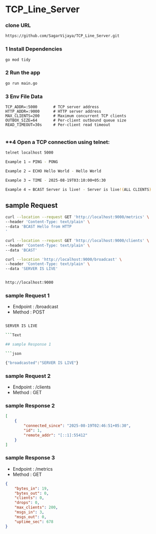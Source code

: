 # TCP_Line_Server


### clone URL
```sh
https://github.com/SagarVijaya/TCP_Line_Server.git
```
### **1 Install Dependencies**

```sh
go mod tidy
```

### **2 Run the app**
```sh
go run main.go

```
### **3 Env File Data**
```
TCP_ADDR=:5000       # TCP server address
HTTP_ADDR=:9000      # HTTP server address
MAX_CLIENTS=200      # Maximum concurrent TCP clients
OUTBOX_SIZE=64       # Per-client outbound queue size
READ_TIMEOUT=30s     # Per-client read timeout


```

### **4 Open a TCP connection using telnet:

```sh
telnet localhost 5000

Example 1 → PING - PONG

Example 2 → ECHO Hello World - Hello World

Example 3 → TIME - 2025-08-19T03:10:00+05:30

Example 4 → BCAST Server is live! - Server is live!(ALL CLIENTS) 

```

## sample Request

```sh
curl --location --request GET 'http://localhost:9000/metrics' \
--header 'Content-Type: text/plain' \
--data 'BCAST Hello from HTTP
'

curl --location --request GET 'http://localhost:9000/clients' \
--header 'Content-Type: text/plain' \
--data 'BCAST'

curl --location 'http://localhost:9000/broadcast' \
--header 'Content-Type: text/plain' \
--data 'SERVER IS LIVE'


```

```sh

http://localhost:9000

```


### sample Request 1

- Endpoint :  /broadcast
- Method :  POST

```sh

SERVER IS LIVE

```Text

## sample Response 1

```json

{"broadcasted":"SERVER IS LIVE"}

```

### sample Request 2
- Endpoint :  /clients
- Method :  GET

### sample Response 2
```json
[
    {
        "connected_since": "2025-08-19T02:46:51+05:30",
        "id": 1,
        "remote_addr": "[::1]:55412"
    }
]
```

### sample Response 3
- Endpoint :  /metrics
- Method :  GET

```json
{
    "bytes_in": 19,
    "bytes_out": 0,
    "clients": 0,
    "drops": 0,
    "max_clients": 200,
    "msgs_in": 3,
    "msgs_out": 0,
    "uptime_sec": 678
}


```




